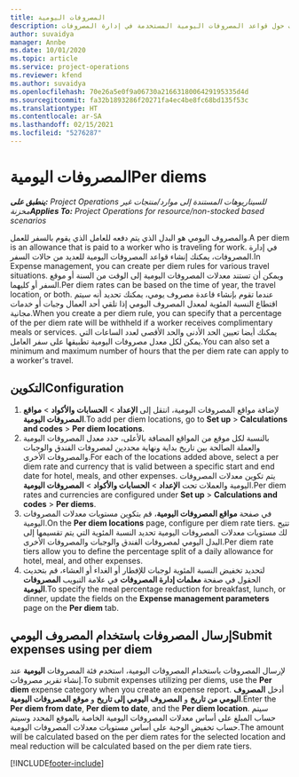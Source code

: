```yaml
---
title: المصروفات اليومية
description: يقدم هذا الموضوع معلومات حول قواعد المصروفات اليومية المستخدمة في إدارة المصروفات.
author: suvaidya
manager: Annbe
ms.date: 10/01/2020
ms.topic: article
ms.service: project-operations
ms.reviewer: kfend
ms.author: suvaidya
ms.openlocfilehash: 70e26a5e0f9a06730a2166318006429195335d4d
ms.sourcegitcommit: fa32b1893286f20271fa4ec4be8fc68bd135f53c
ms.translationtype: HT
ms.contentlocale: ar-SA
ms.lasthandoff: 02/15/2021
ms.locfileid: "5276287"
---
```

# <a name="per-diems"></a><span data-ttu-id="f808f-103">المصروفات اليومية</span><span class="sxs-lookup"><span data-stu-id="f808f-103">Per diems</span></span>

<span data-ttu-id="f808f-104">_**ينطبق على:** Project Operations للسيناريوهات المستندة إلى موارد/منتجات غير مخزنة‬_</span><span class="sxs-lookup"><span data-stu-id="f808f-104">_**Applies To:** Project Operations for resource/non-stocked based scenarios_</span></span>


<span data-ttu-id="f808f-105">والمصروف اليومي هو البدل الذي يتم دفعه للعامل الذي يقوم بالسفر للعمل.</span><span class="sxs-lookup"><span data-stu-id="f808f-105">A per diem is an allowance that is paid to a worker who is traveling for work.</span></span> <span data-ttu-id="f808f-106">في إدارة المصروفات، يمكنك إنشاء قواعد المصروفات اليومية للعديد من حالات السفر.</span><span class="sxs-lookup"><span data-stu-id="f808f-106">In Expense management, you can create per diem rules for  various travel situations.</span></span> <span data-ttu-id="f808f-107">ويمكن أن تستند معدلات المصروفات اليومية إلى الوقت من السنة أو موقع السفر أو كليهما.</span><span class="sxs-lookup"><span data-stu-id="f808f-107">Per diem rates can be based on the time of year, the travel location, or both.</span></span> <span data-ttu-id="f808f-108">عندما تقوم بإنشاء قاعدة مصروف يومي، يمكنك تحديد أنه سيتم اقتطاع النسبة المئوية لمعدل المصروف اليومي إذا تلقي أحد العمال وجبات أو خدمات مجانية.</span><span class="sxs-lookup"><span data-stu-id="f808f-108">When you create a per diem  rule, you can specify that a percentage of the per diem rate will be withheld if a worker receives complimentary meals or services.</span></span> <span data-ttu-id="f808f-109">يمكنك أيضا تعيين الحد الأدنى والحد الأقصى لعدد الساعات التي يمكن لكل معدل مصروفات اليومية تطبيقها على سفر العامل.</span><span class="sxs-lookup"><span data-stu-id="f808f-109">You can also set a minimum and maximum number of hours that the per diem rate can apply to a worker's travel.</span></span>

## <a name="configuration"></a><span data-ttu-id="f808f-110">التكوين</span><span class="sxs-lookup"><span data-stu-id="f808f-110">Configuration</span></span> 

1. <span data-ttu-id="f808f-111">لإضافة مواقع المصروفات اليومية، انتقل إلى **الإعداد** > **الحسابات والأكواد** > **مواقع المصروفات اليومية**.</span><span class="sxs-lookup"><span data-stu-id="f808f-111">To add per diem locations, go to **Set up** > **Calculations and codes** > **Per diem locations**.</span></span>
2. <span data-ttu-id="f808f-112">بالنسبة لكل موقع من المواقع المضافة بالأعلى، حدد معدل المصروفات اليومية والعملة الصالحة بين تاريخ بداية ونهاية محددين لمصروفات الفندق والوجبات والمصروفات الأخرى.</span><span class="sxs-lookup"><span data-stu-id="f808f-112">For each of the locations added above, select a per diem rate and currency that is valid between a specific start and end date for hotel, meals, and other expenses.</span></span> <span data-ttu-id="f808f-113">يتم تكوين معدلات المصروفات اليومية والعملات تحت **الإعداد** > **الحسابات والأكواد** > **المصروفات اليومية**.</span><span class="sxs-lookup"><span data-stu-id="f808f-113">Per diem rates and currencies are configured under **Set up** > **Calculations and codes** > **Per diems**.</span></span>
3. <span data-ttu-id="f808f-114">في صفحة **مواقع المصروفات اليومية**، قم بتكوين مستويات معدلات المصروفات اليومية.</span><span class="sxs-lookup"><span data-stu-id="f808f-114">On the **Per diem locations** page, configure per diem rate tiers.</span></span> <span data-ttu-id="f808f-115">تتيح لك مستويات معدلات المصروفات اليومية تحديد النسبة المئوية التي يتم تقسيمها إلى البدل اليومي لمصروفات الفندق والوجبات والمصروفات الأخرى.</span><span class="sxs-lookup"><span data-stu-id="f808f-115">Per diem rate tiers allow you to define the percentage split of a daily allowance for hotel, meal, and other expenses.</span></span> 
4. <span data-ttu-id="f808f-116">لتحديد تخفيض النسبة المئوية لوجبات للإفطار أو الغداء أو العشاء، قم بتحديث الحقول في صفحة **معلمات إدارة المصروفات** في علامة التبويب **المصروفات اليومية**.</span><span class="sxs-lookup"><span data-stu-id="f808f-116">To specify the meal percentage reduction for breakfast, lunch, or dinner, update the fields on the **Expense management parameters** page on the **Per diem** tab.</span></span> 
    
## <a name="submit-expenses-using-per-diem"></a><span data-ttu-id="f808f-117">إرسال المصروفات باستخدام المصروف اليومي</span><span class="sxs-lookup"><span data-stu-id="f808f-117">Submit expenses using per diem</span></span>
<span data-ttu-id="f808f-118">لإرسال المصروفات باستخدام المصروفات اليومية، استخدم فئة المصروفات **اليومية** عند إنشاء تقرير مصروفات.</span><span class="sxs-lookup"><span data-stu-id="f808f-118">To submit expenses utilizing per diems, use the **Per diem** expense category when you create an expense report.</span></span> <span data-ttu-id="f808f-119">أدخل **المصروف اليومي من تاريخ** و **المصروف اليومي إلى تاريخ** و **موقع المصروفات اليومية**.</span><span class="sxs-lookup"><span data-stu-id="f808f-119">Enter the **Per diem from date**, **Per diem to date**,  and the **Per diem location**.</span></span> <span data-ttu-id="f808f-120">سيتم حساب المبلغ على أساس معدلات المصروفات اليومية الخاصة بالموقع المحدد وسيتم حساب تخفيض الوجبة على أساس مستويات معدلات المصروفات اليومية.</span><span class="sxs-lookup"><span data-stu-id="f808f-120">The amount will be calculated based on the per diem rates for the selected location and meal reduction will be calculated based on the per diem rate tiers.</span></span>


[!INCLUDE[footer-include](../includes/footer-banner.md)]